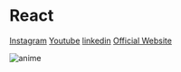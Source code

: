# React

<a href="https://www.instagram.com/fkri__17/">Instagram</a>
<a href="https://www.youtube.com/channel/UCLP0I71nvbJ2D_Y5y-mwbEw">Youtube</a>
<a href="https://www.linkedin.com/in/muhammad-fikri-ardiyansah-952752194/">linkedin</a>
<a href="https://mfikria.netlify.app">Official Website</a>

<img src="https://i.pinimg.com/originals/69/f4/82/69f482612753e4c139c5fb96ddce5680.gif" alt="anime"/>
